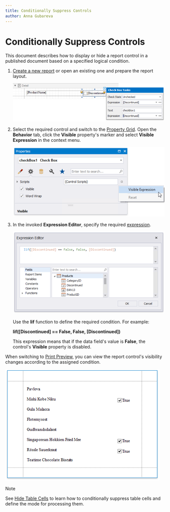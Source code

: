 ```yaml
---
title: Conditionally Suppress Controls
author: Anna Gubareva
---
```

# Conditionally Suppress Controls

This document describes how to display or hide a report control in a published document based on a specified logical condition.

1. [Create a new report](../../add-new-reports.md) or open an existing one and prepare the report layout.

    ![](../../../../../images/eurd-win-shaping-suppress-initial-layout.png)

2. Select the required control and switch to the [Property Grid](../../report-designer-tools/ui-panels/property-grid-tabbed-view.md). Open the **Behavior** tab, click the **Visible** property's marker and select **Visible Expression** in the context menu.

    ![](../../../../../images/eurd-win-shaping-suppress-visible-property.png)

3. In the invoked **Expression Editor**, specify the required [expression](../../use-expressions.md).
	
	![](../../../../../images/eurd-win-shaping-suppress-expression.png)
	
	Use the **Iif** function to define the required condition. For example:
	
	**Iif([Discontinued] == False, False, [Discontinued])**
	
	This expression means that if the data field's value is **False**, the control's **Visible** property is disabled.

When switching to [Print Preview](../../preview-print-and-export-reports.md), you can view the report control's visibility changes according to the assigned condition.

![](../../../../../images/eurd-win-shaping-suppress-result.png)

> [!Note]
> See [Hide Table Cells](../../use-report-elements/use-tables/hide-table-cells.md) to learn how to conditionally suppress table cells and define the mode for processing them.